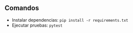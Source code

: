## Comandos

- Instalar dependencias: `pip install -r requirements.txt`
- Ejecutar pruebas: `pytest`
